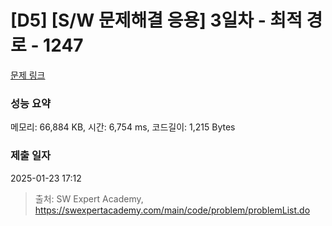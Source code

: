 # [D5] [S/W 문제해결 응용] 3일차 - 최적 경로 - 1247 

[문제 링크](https://swexpertacademy.com/main/code/problem/problemDetail.do?contestProbId=AV15OZ4qAPICFAYD) 

### 성능 요약

메모리: 66,884 KB, 시간: 6,754 ms, 코드길이: 1,215 Bytes

### 제출 일자

2025-01-23 17:12



> 출처: SW Expert Academy, https://swexpertacademy.com/main/code/problem/problemList.do